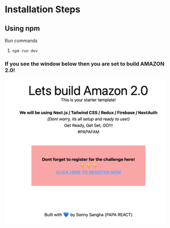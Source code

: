 # Installation Steps

## Using npm

Run commands

1. `npm run dev`

### If you see the window below then you are set to build AMAZON 2.0!

![Template Screenshot](TemplateScreenshot.jpg?raw=true 'Template Screenshot')
